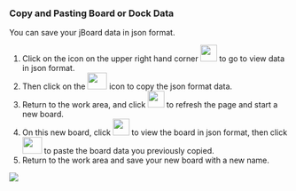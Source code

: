 ### Copy and Pasting Board or Dock Data 
You can save your jBoard data in json format. 
1. Click on the icon on the upper right hand corner <img src="https://i.imgur.com/9f04Grd.png" width=30 height=30> to go to view data in json format. 
2. Then click on the <img src="https://i.imgur.com/g8XRamN.png" width=35 height=30> icon to copy the json format data.
3. Return to the work area, and click <img src="https://i.imgur.com/0EQSXdh.png" width=30 height=30> to refresh the page and start a new board.
4. On this new board, click <img src="https://i.imgur.com/9f04Grd.png" width=30 height=30> to view the board in json format, then click <img src="https://i.imgur.com/7ULwkwQ.png" width=35 height=30> to paste the board data you previously copied. 
5. Return to the work area and save your new board with a new name. 

![](https://i.imgur.com/IX55C81.png)
